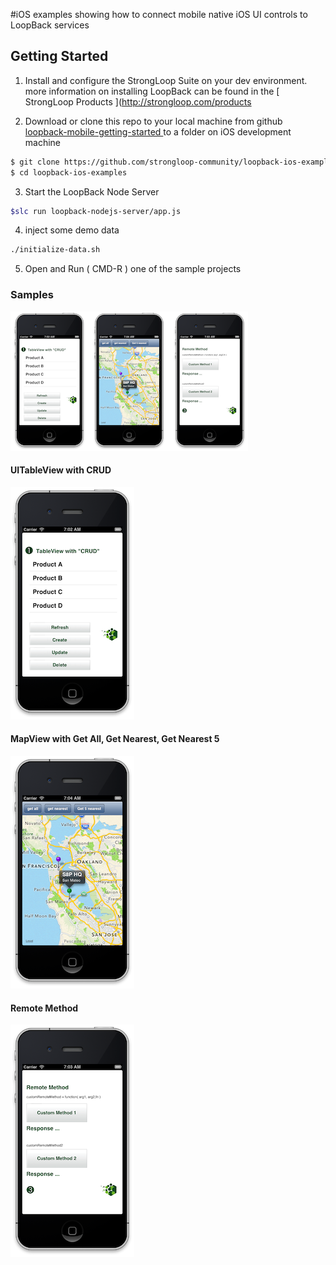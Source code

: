 
#iOS examples showing how to connect mobile native iOS UI controls to LoopBack services



## Getting Started

1. Install and configure the StrongLoop Suite on your dev environment.  more information on installing LoopBack can be found in the [ StrongLoop Products ](http://strongloop.com/products

2. Download or clone this repo to your local machine from github [loopback-mobile-getting-started ](https://github.com/strongloop-community/loopback-mobile-getting-started) to a folder on iOS development machine
```sh
$ git clone https://github.com/strongloop-community/loopback-ios-examples
$ cd loopback-ios-examples
```

3. Start the LoopBack Node Server 
```sh
$slc run loopback-nodejs-server/app.js
```

4. inject some demo data
```sh
./initialize-data.sh
```

5. Open and Run ( CMD-R ) one of the sample projects 

### Samples

![Image](screenshots/sample-examples-ios-all.png?raw=true)

#### UITableView with CRUD
![](screenshots/tableview.png?raw=true)

#### MapView with Get All, Get Nearest, Get Nearest 5 
![](screenshots/mapview.png?raw=true)

#### Remote Method
![](screenshots/remote.png?raw=true)

